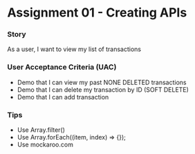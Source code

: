 # Assignment 01 - Creating APIs

### Story

As a user, I want to view my list of transactions

### User Acceptance Criteria (UAC)
- Demo that I can view my past NONE DELETED transactions
- Demo that I can delete my transaction by ID (SOFT DELETE)
- Demo that I can add transaction


### Tips
- Use Array.filter()
- Use Array.forEach((item, index) => {});
- Use mockaroo.com
